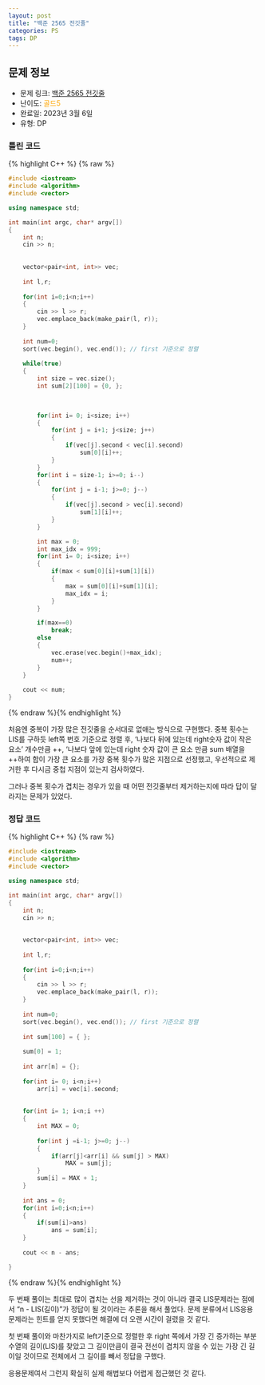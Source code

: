 ```yaml
---
layout: post
title: "백준 2565 전깃줄"
categories: PS
tags: DP
---
```


## 문제 정보
- 문제 링크: [백준 2565 전깃줄](https://www.acmicpc.net/board/view/84972)
- 난이도: <span style="color:#FFA500">골드5</span>
- 완료일: 2023년 3월 6일
- 유형: DP

### 틀린 코드

{% highlight C++ %} {% raw %}
```C++
#include <iostream>
#include <algorithm>
#include <vector>

using namespace std;

int main(int argc, char* argv[]) 
{
	int n;
	cin >> n;
	
	
	vector<pair<int, int>> vec;
	
	int l,r;
	
	for(int i=0;i<n;i++)
	{
		cin >> l >> r;
		vec.emplace_back(make_pair(l, r));
	}
	
	int num=0;
	sort(vec.begin(), vec.end()); // first 기준으로 정렬
	
	while(true)
	{
		int size = vec.size();
		int sum[2][100] = {0, };
		
		

		for(int i= 0; i<size; i++)
		{
			for(int j = i+1; j<size; j++)
			{
				if(vec[j].second < vec[i].second)
					sum[0][i]++;
			}
		}
		for(int i = size-1; i>=0; i--)
		{
			for(int j = i-1; j>=0; j--)
			{
				if(vec[j].second > vec[i].second)
					sum[1][i]++;
			}
		}

		int max = 0;
		int max_idx = 999;
		for(int i= 0; i<size; i++)
		{
			if(max < sum[0][i]+sum[1][i])
			{
				max = sum[0][i]+sum[1][i];
				max_idx = i;
			}
		}

		if(max==0)
			break;
		else
		{
			vec.erase(vec.begin()+max_idx);
			num++;
		}		
	}
	
	cout << num;
}
```
{% endraw %}{% endhighlight %}

처음엔 중복이 가장 많은 전깃줄을 순서대로 없애는 방식으로 구현했다. 중복 횟수는 LIS를 구하듯 left쪽 번호 기준으로 정렬 후, ‘나보다 뒤에 있는데 right숫자 값이 작은 요소’ 개수만큼 ++, ‘나보다 앞에 있는데 right 숫자 값이 큰 요소 만큼 sum 배열을++하여 합이 가장 큰 요소를 가장 중복 횟수가 많은 지점으로 선정했고, 우선적으로 제거한 후 다시금 중첩 지점이 있는지 검사하였다. 

그러나 중복 횟수가 겹치는 경우가 있을 때 어떤 전깃줄부터 제거하는지에 따라 답이 달라지는 문제가 있었다. 

### 정답 코드

{% highlight C++ %} {% raw %}
```C++
#include <iostream>
#include <algorithm>
#include <vector>

using namespace std;

int main(int argc, char* argv[]) 
{
	int n;
	cin >> n;
	
	
	vector<pair<int, int>> vec;
	
	int l,r;
	
	for(int i=0;i<n;i++)
	{
		cin >> l >> r;
		vec.emplace_back(make_pair(l, r));
	}
	
	int num=0;
	sort(vec.begin(), vec.end()); // first 기준으로 정렬
	
	int sum[100] = { };
		
	sum[0] = 1;
	
	int arr[n] = {};
	
	for(int i= 0; i<n;i++)
		arr[i] = vec[i].second;
	
	
	for(int i= 1; i<n;i ++)
	{
		int MAX = 0;
		
		for(int j =i-1; j>=0; j--)
		{
			if(arr[j]<arr[i] && sum[j] > MAX)
				MAX = sum[j];
		}
		sum[i] = MAX + 1;
	}
	
	int ans = 0;
	for(int i=0;i<n;i++)
	{
		if(sum[i]>ans)
			ans = sum[i];
	}
	
	cout << n - ans; 	

}
```
{% endraw %}{% endhighlight %}

두 번째 풀이는 최대로 많이 겹치는 선을 제거하는 것이 아니라 결국 LIS문제라는 점에서 “n - LIS(길이)”가 정답이 될 것이라는 추론을 해서 풀었다. 문제 분류에서 LIS응용 문제라는 힌트를 얻지 못했다면 해결에 더 오랜 시간이 걸렸을 것 같다.

첫 번째 풀이와 마찬가지로 left기준으로 정렬한 후 right 쪽에서 가장 긴 증가하는 부분수열의 길이(LIS)를 찾았고 그 길이만큼이 결국 전선이 겹치지 않을 수 있는 가장 긴 길이일 것이므로 전체에서 그 길이를 빼서 정답을 구했다.

응용문제여서 그런지 확실히 실제 해법보다 어렵게 접근했던 것 같다. 
